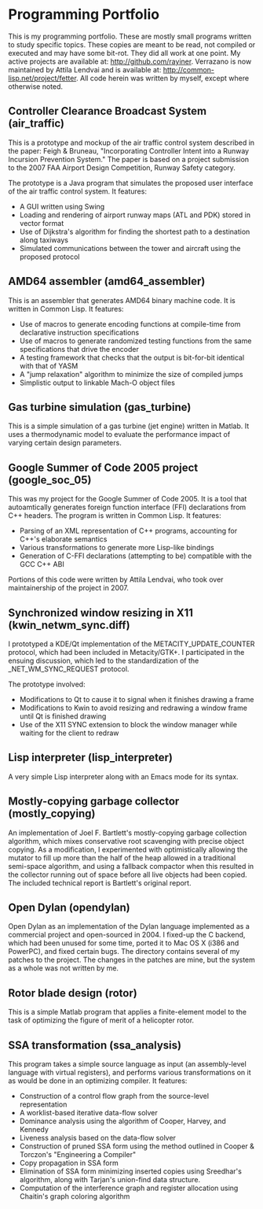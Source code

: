 # Programming Portfolio

This is my programming portfolio. These are mostly small programs written to study specific topics. 
These copies are meant to be read, not compiled or executed and may have some bit-rot. They did all work at one point. 
My active projects are available at: http://github.com/rayiner. 
Verrazano is now maintained by Attila Lendvai and is available at: http://common-lisp.net/project/fetter.
All code herein was written by myself, except where otherwise noted. 

## Controller Clearance Broadcast System (air_traffic)

This is a prototype and mockup of the air traffic control system described in the paper: 
Feigh & Bruneau, "Incorporating Controller Intent into a Runway Incursion Prevention System." 
The paper is based on a project submission to the 2007 FAA Airport Design Competition, Runway Safety category.

The prototype is a Java program that simulates the proposed user interface of the air traffic control system. 
It features:
- A GUI written using Swing
- Loading and rendering of airport runway maps (ATL and PDK) stored in vector format
- Use of Dijkstra's algorithm for finding the shortest path to a destination along taxiways
- Simulated communications between the tower and aircraft using the proposed protocol

## AMD64 assembler (amd64_assembler)

This is an assembler that generates AMD64 binary machine code. It is written in Common Lisp. It features:
- Use of macros to generate encoding functions at compile-time from declarative instruction specifications
- Use of macros to generate randomized testing functions from the same specifications that drive the encoder
- A testing framework that checks that the output is bit-for-bit identical with that of YASM
- A "jump relaxation" algorithm to minimize the size of compiled jumps
- Simplistic output to linkable Mach-O object files

## Gas turbine simulation (gas_turbine)

This is a simple simulation of a gas turbine (jet engine) written in Matlab. 
It uses a thermodynamic model to evaluate the performance impact of varying certain design parameters. 

## Google Summer of Code 2005 project (google_soc_05)

This was my project for the Google Summer of Code 2005. 
It is a tool that autoamtically generates foreign function interface (FFI) declarations from C++ headers.
The program is written in Common Lisp. It features:
- Parsing of an XML representation of C++ programs, accounting for C++'s elaborate semantics
- Various transformations to generate more Lisp-like bindings
- Generation of C-FFI declarations (attempting to be) compatible with the GCC C++ ABI

Portions of this code were written by Attila Lendvai, who took over maintainership of the project in 2007. 

## Synchronized window resizing in X11 (kwin_netwm_sync.diff)

I prototyped a KDE/Qt implementation of the METACITY_UPDATE_COUNTER protocol, which had been included in Metacity/GTK+.
I participated in the ensuing discussion, which led to the standardization of the _NET_WM_SYNC_REQUEST protocol.

The prototype involved:
- Modifications to Qt to cause it to signal when it finishes drawing a frame
- Modifications to Kwin to avoid resizing and redrawing a window frame until Qt is finished drawing
- Use of the X11 SYNC extension to block the window manager while waiting for the client to redraw

## Lisp interpreter (lisp_interpreter)

A very simple Lisp interpreter along with an Emacs mode for its syntax.

## Mostly-copying garbage collector (mostly_copying)

An implementation of Joel F. Bartlett's mostly-copying garbage collection algorithm, 
which mixes conservative root scavenging with precise object copying. 
As a modification, I experimented with optimistically allowing the mutator to fill up more than the half of the heap
allowed in a traditional semi-space algorithm, and using a fallback compactor when this resulted in the collector
running out of space before all live objects had been copied. The included technical report is Bartlett's original report.

## Open Dylan (opendylan)

Open Dylan as an implementation of the Dylan language implemented as a commercial project and open-sourced in 2004. 
I fixed-up the C backend, which had been unused for some time, ported it to Mac OS X (i386 and PowerPC), 
and fixed certain bugs. The directory contains several of my patches to the project. 
The changes in the patches are mine, but the system as a whole was not written by me.

## Rotor blade design (rotor)

This is a simple Matlab program that applies a finite-element model to the task of optimizing the figure of merit 
of a helicopter rotor. 

## SSA transformation (ssa_analysis)

This program takes a simple source language as input (an assembly-level language with virtual registers), 
and performs various transformations on it as would be done in an optimizing compiler. It features:
- Construction of a control flow graph from the source-level representation
- A worklist-based iterative data-flow solver
- Dominance analysis using the algorithm of Cooper, Harvey, and Kennedy
- Liveness analysis based on the data-flow solver
- Construction of pruned SSA form using the method outlined in Cooper & Torczon's "Engineering a Compiler" 
- Copy propagation in SSA form
- Elimination of SSA form minimizing inserted copies using Sreedhar's algorithm, along with Tarjan's union-find data structure.
- Computation of the interference graph and register allocation using Chaitin's graph coloring algorithm

